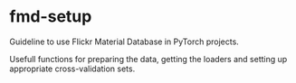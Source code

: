 # fmd-setup
Guideline to use Flickr Material Database in PyTorch projects. 

Usefull functions for preparing the data, getting the loaders and setting up appropriate cross-validation sets.
